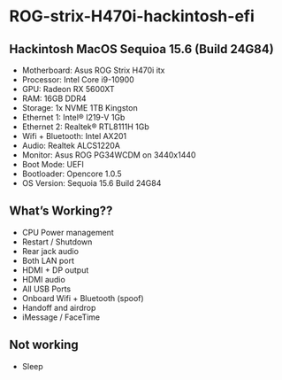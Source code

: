 # ROG-strix-H470i-hackintosh-efi

## Hackintosh MacOS Sequioa 15.6 (Build 24G84)
- Motherboard: Asus ROG Strix H470i itx
- Processor: Intel Core i9-10900
- GPU: Radeon RX 5600XT
- RAM: 16GB DDR4 
- Storage: 1x NVME 1TB Kingston
- Ethernet 1: Intel® I219-V 1Gb 
- Ethernet 2: Realtek® RTL8111H 1Gb
- Wifi + Bluetooth: Intel AX201
- Audio: Realtek ALCS1220A
- Monitor: Asus ROG PG34WCDM on 3440x1440
- Boot Mode: UEFI
- Bootloader: Opencore 1.0.5
- OS Version: Sequoia 15.6 Build 24G84

## What’s Working??
- CPU Power management
- Restart / Shutdown
- Rear jack audio
- Both LAN port
- HDMI + DP output
- HDMI audio
- All USB Ports
- Onboard Wifi + Bluetooth (spoof)
- Handoff and airdrop
- iMessage / FaceTime

## Not working
- Sleep 
